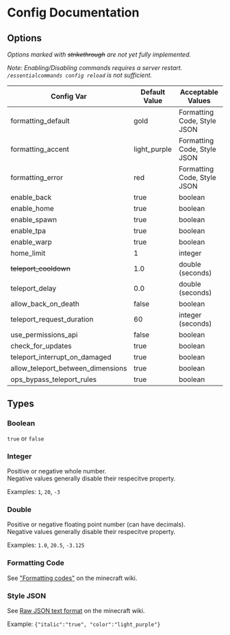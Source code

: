 
# Config Documentation

## Options

*Options marked with ~~strikethrough~~ are not yet fully implemented.*

*Note: Enabling/Disabling commands requires a server restart. `/essentialcommands config reload` is not sufficient.*

Config Var | Default Value | Acceptable Values
---|---|---
formatting_default                 | gold           | Formatting Code, Style JSON
formatting_accent                  | light_purple   | Formatting Code, Style JSON
formatting_error                   | red            | Formatting Code, Style JSON
enable_back                        | true           | boolean
enable_home                        | true           | boolean
enable_spawn                       | true           | boolean
enable_tpa                         | true           | boolean
enable_warp                        | true           | boolean
home_limit                         | 1              | integer
~~teleport_cooldown~~              | 1.0            | double (seconds)
teleport_delay                     | 0.0            | double (seconds)
allow_back_on_death                | false          | boolean
teleport_request_duration          | 60             | integer (seconds)
use_permissions_api                | false          | boolean
check_for_updates                  | true           | boolean
teleport_interrupt_on_damaged      | true           | boolean
allow_teleport_between_dimensions  | true           | boolean
ops_bypass_teleport_rules          | true           | boolean

## Types

### Boolean

`true` or `false`

### Integer

Positive or negative whole number. \
Negative values generally disable their respecitve property.

Examples: `1`, `20`, `-3`

### Double

Positive or negative floating point number (can have decimals). \
Negative values generally disable their respecitve property.

Examples: `1.0`, `20.5`, `-3.125`

### Formatting Code

See ["Formatting codes"](https://minecraft.fandom.com/wiki/Formatting_codes) on the minecraft wiki.

### Style JSON

See [Raw JSON text format](https://minecraft.fandom.com/wiki/Raw_JSON_text_format#Java_Edition) on the minecraft wiki.

Example: `{"italic":"true", "color":"light_purple"}`
